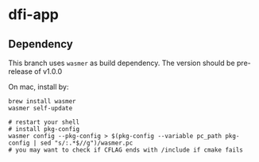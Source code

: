 # dfi-app

## Dependency

This branch uses `wasmer` as build dependency. 
The version should be pre-release of v1.0.0

On mac, install by:
```shell script
brew install wasmer
wasmer self-update

# restart your shell
# install pkg-config
wasmer config --pkg-config > $(pkg-config --variable pc_path pkg-config | sed "s/:.*$//g")/wasmer.pc
# you may want to check if CFLAG ends with /include if cmake fails
```
